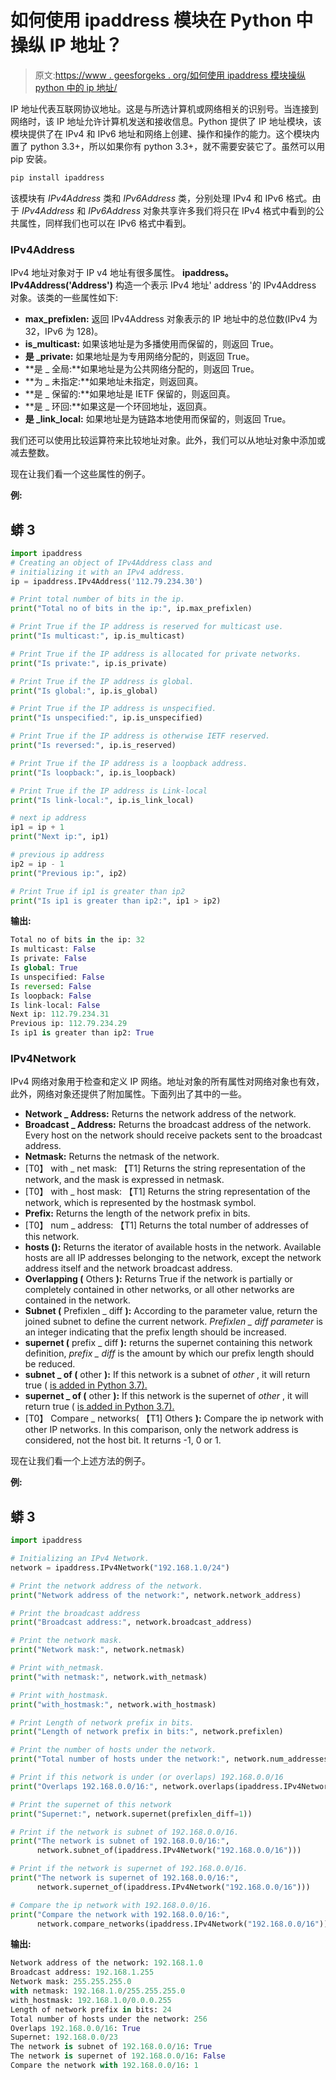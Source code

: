 # 如何使用 ipaddress 模块在 Python 中操纵 IP 地址？

> 原文:[https://www . geesforgeks . org/如何使用 ipaddress 模块操纵 python 中的 ip 地址/](https://www.geeksforgeeks.org/how-to-manipulate-ip-addresses-in-python-using-ipaddress-module/)

IP 地址代表互联网协议地址。这是与所选计算机或网络相关的识别号。当连接到网络时，该 IP 地址允许计算机发送和接收信息。Python 提供了 IP 地址模块，该模块提供了在 IPv4 和 IPv6 地址和网络上创建、操作和操作的能力。这个模块内置了 python 3.3+，所以如果你有 python 3.3+，就不需要安装它了。虽然可以用 pip 安装。

```py
pip install ipaddress
```

该模块有 *IPv4Address* 类和 *IPv6Address* 类，分别处理 IPv4 和 IPv6 格式。由于 *IPv4Address* 和 *IPv6Address* 对象共享许多我们将只在 IPv4 格式中看到的公共属性，同样我们也可以在 IPv6 格式中看到。

### IPv4Address

IPv4 地址对象对于 IP v4 地址有很多属性。 **ipaddress。IPv4Address('Address')** 构造一个表示 IPv4 地址' address '的 IPv4Address 对象。该类的一些属性如下:

*   **max_prefixlen:** 返回 IPv4Address 对象表示的 IP 地址中的总位数(IPv4 为 32，IPv6 为 128)。
*   **is_multicast:** 如果该地址是为多播使用而保留的，则返回 True。
*   **是 _private:** 如果地址是为专用网络分配的，则返回 True。
*   **是 _ 全局:**如果地址是为公共网络分配的，则返回 True。
*   **为 _ 未指定:**如果地址未指定，则返回真。
*   **是 _ 保留的:**如果地址是 IETF 保留的，则返回真。
*   **是 _ 环回:**如果这是一个环回地址，返回真。
*   **是 _link_local:** 如果地址是为链路本地使用而保留的，则返回 True。

我们还可以使用比较运算符来比较地址对象。此外，我们可以从地址对象中添加或减去整数。

现在让我们看一个这些属性的例子。

**例:**

## 蟒 3

```py
import ipaddress
# Creating an object of IPv4Address class and
# initializing it with an IPv4 address.
ip = ipaddress.IPv4Address('112.79.234.30')

# Print total number of bits in the ip.
print("Total no of bits in the ip:", ip.max_prefixlen)

# Print True if the IP address is reserved for multicast use.
print("Is multicast:", ip.is_multicast)

# Print True if the IP address is allocated for private networks.
print("Is private:", ip.is_private)

# Print True if the IP address is global.
print("Is global:", ip.is_global)

# Print True if the IP address is unspecified.
print("Is unspecified:", ip.is_unspecified)

# Print True if the IP address is otherwise IETF reserved.
print("Is reversed:", ip.is_reserved)

# Print True if the IP address is a loopback address.
print("Is loopback:", ip.is_loopback)

# Print True if the IP address is Link-local
print("Is link-local:", ip.is_link_local)

# next ip address
ip1 = ip + 1
print("Next ip:", ip1)

# previous ip address
ip2 = ip - 1
print("Previous ip:", ip2)

# Print True if ip1 is greater than ip2
print("Is ip1 is greater than ip2:", ip1 > ip2)
```

**输出:**

```py
Total no of bits in the ip: 32
Is multicast: False
Is private: False
Is global: True
Is unspecified: False
Is reversed: False
Is loopback: False
Is link-local: False
Next ip: 112.79.234.31
Previous ip: 112.79.234.29
Is ip1 is greater than ip2: True
```

### IPv4Network

IPv4 网络对象用于检查和定义 IP 网络。地址对象的所有属性对网络对象也有效，此外，网络对象还提供了附加属性。下面列出了其中的一些。

*   **Network _ Address:** Returns the network address of the network.
*   **Broadcast _ Address:** Returns the broadcast address of the network. Every host on the network should receive packets sent to the broadcast address.
*   **Netmask:** Returns the netmask of the network.
*   [T0】 with _ net mask: 【T1] Returns the string representation of the network, and the mask is expressed in netmask.
*   [T0】 with _ host mask: 【T1] Returns the string representation of the network, which is represented by the hostmask symbol.
*   **Prefix:** Returns the length of the network prefix in bits.
*   [T0】 num _ address: 【T1] Returns the total number of addresses of this network.
*   **hosts ():** Returns the iterator of available hosts in the network. Available hosts are all IP addresses belonging to the network, except the network address itself and the network broadcast address.
*   **Overlapping (** Others **):** Returns True if the network is partially or completely contained in other networks, or all other networks are contained in the network.
*   **Subnet (** Prefixlen _ diff **):** According to the parameter value, return the joined subnet to define the current network. *Prefixlen _ diff parameter* is an integer indicating that the prefix length should be increased.
*   **supernet (** prefix _ diff **):** returns the supernet containing this network definition, *prefix _ diff* is the amount by which our prefix length should be reduced.
*   **subnet _ of (** other **):** If this network is a subnet of *other* , it will return true ( <u>is added in Python 3.7).</u>
*   **supernet _ of (** other **):** If this network is the supernet of *other* , it will return true ( <u>is added in Python 3.7).</u>
*   [T0】 Compare _ networks( 【T1] Others **):** Compare the ip network with other IP networks. In this comparison, only the network address is considered, not the host bit. It returns -1, 0 or 1.

现在让我们看一个上述方法的例子。

**例:**

## 蟒 3

```py
import ipaddress

# Initializing an IPv4 Network.
network = ipaddress.IPv4Network("192.168.1.0/24")

# Print the network address of the network.
print("Network address of the network:", network.network_address)

# Print the broadcast address
print("Broadcast address:", network.broadcast_address)

# Print the network mask.
print("Network mask:", network.netmask)

# Print with_netmask.
print("with netmask:", network.with_netmask)

# Print with_hostmask.
print("with_hostmask:", network.with_hostmask)

# Print Length of network prefix in bits.
print("Length of network prefix in bits:", network.prefixlen)

# Print the number of hosts under the network.
print("Total number of hosts under the network:", network.num_addresses)

# Print if this network is under (or overlaps) 192.168.0.0/16
print("Overlaps 192.168.0.0/16:", network.overlaps(ipaddress.IPv4Network("192.168.0.0/16")))

# Print the supernet of this network
print("Supernet:", network.supernet(prefixlen_diff=1))

# Print if the network is subnet of 192.168.0.0/16.
print("The network is subnet of 192.168.0.0/16:",
      network.subnet_of(ipaddress.IPv4Network("192.168.0.0/16")))

# Print if the network is supernet of 192.168.0.0/16.
print("The network is supernet of 192.168.0.0/16:",
      network.supernet_of(ipaddress.IPv4Network("192.168.0.0/16")))

# Compare the ip network with 192.168.0.0/16.
print("Compare the network with 192.168.0.0/16:",
      network.compare_networks(ipaddress.IPv4Network("192.168.0.0/16")))
```

**输出:**

```py
Network address of the network: 192.168.1.0
Broadcast address: 192.168.1.255
Network mask: 255.255.255.0
with netmask: 192.168.1.0/255.255.255.0
with_hostmask: 192.168.1.0/0.0.0.255
Length of network prefix in bits: 24
Total number of hosts under the network: 256
Overlaps 192.168.0.0/16: True
Supernet: 192.168.0.0/23
The network is subnet of 192.168.0.0/16: True
The network is supernet of 192.168.0.0/16: False
Compare the network with 192.168.0.0/16: 1
```
